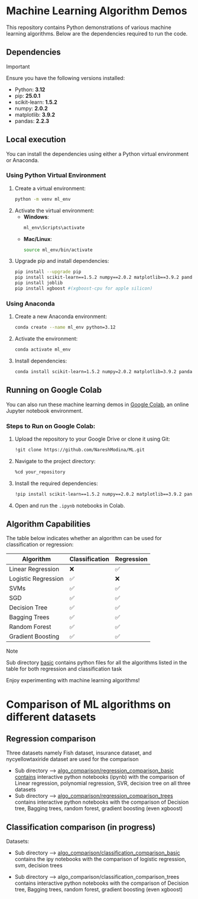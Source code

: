# Machine Learning Algorithm Demos

This repository contains Python demonstrations of various machine learning algorithms. Below are the dependencies required to run the code.

## Dependencies
> [!IMPORTANT]
> Ensure you have the following versions installed:

- Python: **3.12**
- pip: **25.0.1**
- scikit-learn: **1.5.2**
- numpy: **2.0.2**
- matplotlib: **3.9.2**
- pandas: **2.2.3**

## Local execution

You can install the dependencies using either a Python virtual environment or Anaconda.

### Using Python Virtual Environment

1. Create a virtual environment:
   ```sh
   python -m venv ml_env
   ```
2. Activate the virtual environment:
   - **Windows**:
     ```sh
     ml_env\Scripts\activate
     ```
   - **Mac/Linux**:
     ```sh
     source ml_env/bin/activate
     ```
3. Upgrade pip and install dependencies:
   ```sh
   pip install --upgrade pip
   pip install scikit-learn==1.5.2 numpy==2.0.2 matplotlib==3.9.2 pandas==2.2.3
   pip install joblib
   pip install xgboost #(xgboost-cpu for apple silicon)
   ```

### Using Anaconda

1. Create a new Anaconda environment:
   ```sh
   conda create --name ml_env python=3.12
   ```
2. Activate the environment:
   ```sh
   conda activate ml_env
   ```
3. Install dependencies:
   ```sh
   conda install scikit-learn=1.5.2 numpy=2.0.2 matplotlib=3.9.2 pandas=2.2.3
   ```

## Running on Google Colab

You can also run these machine learning demos in [Google Colab](https://colab.research.google.com/), an online Jupyter notebook environment.

### Steps to Run on Google Colab:

1. Upload the repository to your Google Drive or clone it using Git:
   ```sh
   !git clone https://github.com/NareshModina/ML.git
   ```
2. Navigate to the project directory:
   ```sh
   %cd your_repository
   ```
3. Install the required dependencies:
   ```sh
   !pip install scikit-learn==1.5.2 numpy==2.0.2 matplotlib==3.9.2 pandas==2.2.3
   ```
4. Open and run the `.ipynb` notebooks in Colab.

## Algorithm Capabilities

The table below indicates whether an algorithm can be used for classification or regression:

| Algorithm            | Classification | Regression |
|----------------------|---------------|-----------|
| Linear Regression    | ❌            | ✅        |
| Logistic Regression  | ✅            | ❌        |
| SVMs                | ✅            | ✅        |
| SGD                 | ✅            | ✅        |
| Decision Tree       | ✅            | ✅        |
| Bagging Trees       | ✅            | ✅        |
| Random Forest       | ✅            | ✅        |
| Gradient Boosting   | ✅            | ✅        |

> [!NOTE] 
> Sub directory [basic](https://github.com/NareshModina/ML/tree/main/basic) contains python files for all the algorithms listed in the table for both regression and classification task

Enjoy experimenting with machine learning algorithms!

# Comparison of ML algorithms on different datasets

## Regression comparison
Three datasets namely Fish dataset, insurance dataset, and nycyellowtaxiride dataset are used for the comparison
-  Sub directory --> [algo_comparison/regression_comparison_basic contains](https://github.com/NareshModina/ML/tree/main/algo_comparison/regression_comparison_basic) interactive python notebooks (ipynb) with the comparison of Linear regression, polynomial regression, SVR, decision tree on all three datasets
- Sub directory --> [algo_comparison/regression_comparison_trees](https://github.com/NareshModina/ML/tree/main/algo_comparison/regression_comparison_trees) contains interactive python notebooks with the comparison of Decision tree, Bagging trees, random forest, gradient boosting (even xgboost)
## Classification comparison (in progress)
Datasets: 
- Sub directory --> [algo_comparison/classification_comparison_basic](https://github.com/NareshModina/ML/tree/main/algo_comparison/classification_comparison_basic) contains the ipy notebooks with the comparison of logistic regression, svm, decision trees

- Sub directory --> algo_comparison/classification_comparison_trees contains interactive python notebooks with the comparison of Decision tree, Bagging trees, random forest, gradient boosting (even xgboost)